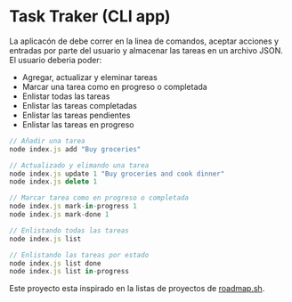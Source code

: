 # Task Traker (CLI app)

La aplicacón de debe correr en la linea de comandos, aceptar acciones y entradas por parte del usuario y almacenar las tareas en un archivo JSON. El usuario deberia poder:

- Agregar, actualizar y eleminar tareas
- Marcar una tarea como en progreso o completada
- Enlistar todas las tareas
- Enlistar las tareas completadas
- Enlistar las tareas pendientes
- Enlistar las tareas en progreso

```javascript
// Añadir una tarea
node index.js add "Buy groceries"

// Actualizado y elimando una tarea
node index.js update 1 "Buy groceries and cook dinner"
node index.js delete 1

// Marcar tarea como en progreso o completada
node index.js mark-in-progress 1
node index.js mark-done 1

// Enlistando todas las tareas
node index.js list

// Enlistando las tareas por estado
node index.js list done
node index.js list in-progress
```

Este proyecto esta inspirado en la listas de proyectos de [roadmap.sh](https://roadmap.sh/backend/projects).